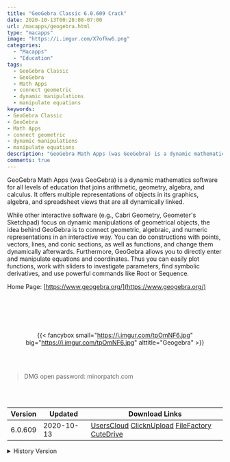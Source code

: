 ```yaml
---
title: "GeoGebra Classic 6.0.609 Crack"
date: 2020-10-13T00:28:08-07:00
url: /macapps/geogebra.html
type: "macapps"
image: "https://i.imgur.com/X7ofkw6.png"
categories:
  - "Macapps"
  - "Education"
tags:
  - GeoGebra Classic
  - GeoGebra
  - Math Apps
  - connect geometric
  - dynamic manipulations
  - manipulate equations
keywords:
- GeoGebra Classic
- GeoGebra
- Math Apps
- connect geometric
- dynamic manipulations
- manipulate equations
description: "GeoGebra Math Apps (was GeoGebra) is a dynamic mathematics software for all levels of education that joins arithmetic, geometry, algebra, and calculus"
comments: true
---
```


GeoGebra Math Apps (was GeoGebra) is a dynamic mathematics software for all levels of education that joins arithmetic, geometry, algebra, and calculus. It offers multiple representations of objects in its graphics, algebra, and spreadsheet views that are all dynamically linked.

While other interactive software (e.g., Cabri Geometry, Geometer's Sketchpad) focus on dynamic manipulations of geometrical objects, the idea behind GeoGebra is to connect geometric, algebraic, and numeric representations in an interactive way. You can do constructions with points, vectors, lines, and conic sections, as well as functions, and change them dynamically afterwards. Furthermore, GeoGebra allows you to directly enter and manipulate equations and coordinates. Thus you can easily plot functions, work with sliders to investigate parameters, find symbolic derivatives, and use powerful commands like Root or Sequence.

Home Page: [https://www.geogebra.org/](https://www.geogebra.org/)

<br/>
<br/>
<script async src="https://pagead2.googlesyndication.com/pagead/js/adsbygoogle.js"></script>
<ins class="adsbygoogle"
     style="display:block; text-align:center;"
     data-ad-layout="in-article"
     data-ad-format="fluid"
     data-ad-client="ca-pub-8746275014476192"
     data-ad-slot="5144997159"></ins>
<script>
     (adsbygoogle = window.adsbygoogle || []).push({});
</script>
<br/>
<br/>


<center>

{{< fancybox small="https://i.imgur.com/tpOmNF6.jpg" big="https://i.imgur.com/tpOmNF6.jpg" alttitle="Geogebra" >}}

</center>

<br/>
<br/>


> DMG open password: minorpatch.com

<br/>

<br/>
<div id="history_version" class="history_version">

| Version | Updated | Download Links |
| ---- | ---- | ---- |
| 6.0.609 | 2020-10-13 | [UsersCloud](https://ouo.io/0A1cZQ)   [ClicknUpload](https://ouo.io/iXcBi1)   [FileFactory](https://ouo.io/7xFWaz)   [CuteDrive](https://ouo.io/y30zIl) |
<details>
<summary>History Version</summary>

| Version | Updated | Download Links |
| ---- | ---- | ---- |
| 6.0.608 | 2020-10-07 | [UsersCloud](https://ouo.io/dAMDeo)   [ClicknUpload](https://ouo.io/nR2z3X)   [FileFactory](https://ouo.io/lDvd5r)   [CuteDrive](https://ouo.io/1QzU2T) |
| 6.0.605 | 2020-09-22 | [UsersCloud](https://ouo.io/HB9Oz3)   [ClicknUpload](https://ouo.io/vlcfl0)   [FileFactory](https://ouo.io/LpSkwt)   [CuteDrive](https://ouo.io/vscjcF) |
| 6.0.604 | 2020-09-15 | [UsersCloud](https://ouo.io/RGUfLd)   [ClicknUpload](https://ouo.io/RrHDNE)   [FileFactory](https://ouo.io/ncvUxu)   [CuteDrive](https://ouo.io/vkGABQ) |
| 6.0.603 | 2020-09-10 | [UsersCloud](https://ouo.io/l1VhbPm)   [ClicknUpload](https://ouo.io/Pd1BQh)   [FileFactory](https://ouo.io/LIalnz)   [CuteDrive](https://ouo.io/S1wD6G) |
| 6.0.600 | 2020-08-26 | [UsersCloud](https://ouo.io/HIg7tO)   [ClicknUpload](https://ouo.io/2LgHD6)   [FileFactory](https://ouo.io/poEXPh)   [CuteDrive](https://ouo.io/HvBxfc3) |
| 6.0.599 | 2020-08-19 | [UsersCloud](https://ouo.io/fVreDJ)   [ClicknUpload](https://ouo.io/CcA4GF)   [FileFactory](https://ouo.io/YAzBC8)   [CuteDrive](https://ouo.io/U67LNut) |
| 6.0.596 | 2020-07-31 | [UsersCloud](https://ouo.io/mb4L36)   [ClicknUpload](https://ouo.io/mb4L36)   [FileFactory](https://ouo.io/orh4F)   [CuteDrive](https://ouo.io/tELGFF) |
| 6.0.593 | 2020-07-17 | [UsersCloud](https://ouo.io/jo9krp)   [ClicknUpload](https://ouo.io/75zU9Y)   [FileFactory](https://ouo.io/00PHxD)   [CuteDrive](https://ouo.io/EmSlto) |
| 6.0.590 | 2020-06-21 | [UsersCloud](https://ouo.io/Pi7sOn)   [ClicknUpload](https://ouo.io/LQmPbh)   [FileFactory](https://ouo.io/jrY2Cyb)   [CuteDrive](https://ouo.io/13EPWDk) |
| 6.0.583 | 2020-05-28 | [UsersCloud](https://ouo.io/032fRf)   [ClicknUpload](https://ouo.io/D6XwqL)   [FileFactory](https://ouo.io/ZL7jfQ)   [CuteDrive](https://ouo.io/O67zJZ) |
</details>

</div>
